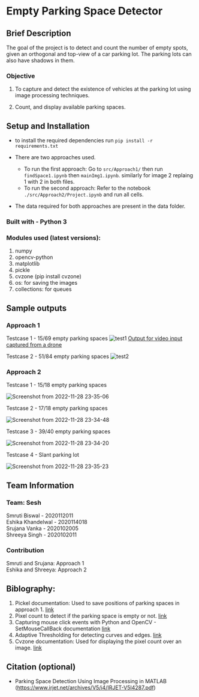 # Empty Parking Space Detector

## Brief Description

The goal of the project is to detect and count the number of empty spots, given an orthogonal and top-view of a car parking lot. The parking lots can also have shadows in them. 

### Objective

1. To capture and detect the existence of vehicles at the parking lot using image processing techniques.

2. Count, and display available parking spaces.

## Setup and Installation
- to install the required dependencies run `pip install -r requirements.txt`

- There are two approaches used. 
    - To run the first approach: Go to `src/Approach1/` then run `findSpace1.ipynb` then `mainImg1.ipynb`. similarly for image 2 replaing 1 with 2 in both files.
    - To run the second approach: Refer to the notebook `./src/Approach2/Project.ipynb` and run all cells. 

- The data required for both approaches are present in the data folder.

### Built with - Python 3

### Modules used (latest versions):
1. numpy
2. opencv-python
3. matplotlib
4. pickle
5. cvzone (pip install cvzone)
6. os: for saving the images
7. collections: for queues

## Sample outputs

### Approach 1
Testcase 1 - 15/69 empty parking spaces
![test1](https://user-images.githubusercontent.com/82603720/204346941-55942e27-13f3-4f70-aafe-81d8d9c1c647.png)
[Output for video input captured from a drone](https://user-images.githubusercontent.com/82603720/204346229-1aa67039-7c39-4297-acb4-ba4a11af1868.webm)

Testcase 2 - 51/84 empty parking spaces
![test2](https://user-images.githubusercontent.com/82603720/204344879-5fa98a9e-d9b6-427f-a98f-3222e716666a.png)

### Approach 2
Testcase 1 - 15/18 empty parking spaces

![Screenshot from 2022-11-28 23-35-06](https://user-images.githubusercontent.com/82603720/204350406-ee52a349-9b52-4145-9988-b5f5a1313880.png)

Testcase 2 - 17/18 empty parking spaces

![Screenshot from 2022-11-28 23-34-48](https://user-images.githubusercontent.com/82603720/204350515-08fa346d-9e47-4576-872e-608aace0a4b5.png)

Testcase 3 - 39/40 empty parking spaces

![Screenshot from 2022-11-28 23-34-20](https://user-images.githubusercontent.com/82603720/204350565-22b03634-a1c0-4b42-9628-4efeee4e6c44.png)

Testcase 4 - Slant parking lot

![Screenshot from 2022-11-28 23-35-23](https://user-images.githubusercontent.com/82603720/204350670-f3fe0528-2d3c-4ff5-8364-ba3fbb3b767b.png)

## Team Information

### Team: Sesh

Smruti Biswal - 2020112011</br>
Eshika Khandelwal - 2020114018</br>
Srujana Vanka - 2020102005</br>
Shreeya Singh - 2020102011

### Contribution

Smruti and Srujana: Approach 1 </br>
Eshika and Shreeya: Approach 2 </br>

## Biblography:
1. Pickel documentation: Used to save positions of parking spaces in approach 1. [link](https://www.datacamp.com/tutorial/pickle-python-tutorial)
2. Pixel count to detect if the parking space is empty or not. [link](https://www.sciencedirect.com/topics/engineering/pixel-count)
3. Capturing mouse click events with Python and OpenCV - SetMouseCallBack documentation [link](https://pyimagesearch.com/2015/03/09/capturing-mouse-click-events-with-python-and-opencv/)
4. Adaptive Thresholding for detecting curves and edges. [link](https://pyimagesearch.com/2021/05/12/adaptive-thresholding-with-opencv-cv2-adaptivethreshold/)
5. Cvzone documentation: Used for displaying the pixel count over an image. [link](https://pypi.org/project/cvzone/)

## Citation (optional)

- Parking Space Detection Using Image Processing in MATLAB (https://www.irjet.net/archives/V5/i4/IRJET-V5I4287.pdf)
